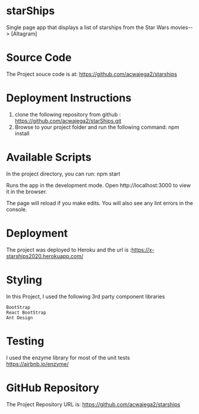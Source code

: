 # starShips
Single page app that displays a list of starships from the Star Wars movies--> [Altagram] 


# Source Code
The Project souce code is at: https://github.com/acwajega2/starships

# Deployment Instructions
  1. clone the following repository from github :
    https://github.com/acwajega2/starShips.git
  2. Browse to your project folder and run the following command:
    npm install

# Available Scripts

In the project directory, you can run:
npm start

Runs the app in the development mode.
Open http://localhost:3000 to view it in the browser.

The page will reload if you make edits.
You will also see any lint errors in the console.

# Deployment

The project was deployed to Heroku and the url is :https://x-starships2020.herokuapp.com/

# Styling
In this Project, I used the following 3rd party component libraries

    BootStrap
    React BootStrap
    Ant Design

# Testing
I used the enzyme library for most of the unit tests
https://airbnb.io/enzyme/



# GitHub Repository

The Project Repository URL is: https://github.com/acwajega2/starships